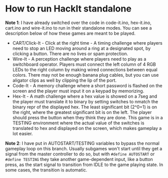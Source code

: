 # How to run HackIt standalone

**Note 1**: I have already switched over the code in code-it.ino, hex-it.ino, cart.ino and wire-it.ino to run in their standalone modes. You can see a description below of how these games are meant to be played.

- CART/Click-It - Click at the right time - A timing challenge where players need to stop an LED moving around a ring at a designated spot, by clicking a button. There are no lives or spam protection.
- Wire-It - A perception challenge where players need to play as a switchboard operator. Players must connect the left column of 4 RGB LEDs to the right column by making wired connections between equal colors. There may not be enough banana plug cables, but you can use aligator clips as well by clipping the lip of the port.
- Code-It - A memory challenge where a short password is flashed on the screen and the player must input it on a keypad by memorizing.
- Hex-It - A math challenge where a hex value is showed on a 7seg and the player must translate it to binary by setting switches to nmatch the binary repr of the displayed hex. The least significant bit (2^0=1) is on the right, where the greatest significant bit is on the left. The player should press the button when they think they are done. This game is in a TESTING environment where the actual value of the switches is translated to hex and displayed on the screen, which makes gameplay a lot easier.


**Note 2**: I have put in AUTOSTART/TESTING variables to bypass the normal gameplay loop on this branch. Usually subgames won't start until they get a signal from the master controller to do so, but with `#define AUTOSTART` or `#define TESTING` they take another game-dependent input, like a button press, as the start signal to transition from IDLE to the game playing state. In some cases, the transition is automatic.

